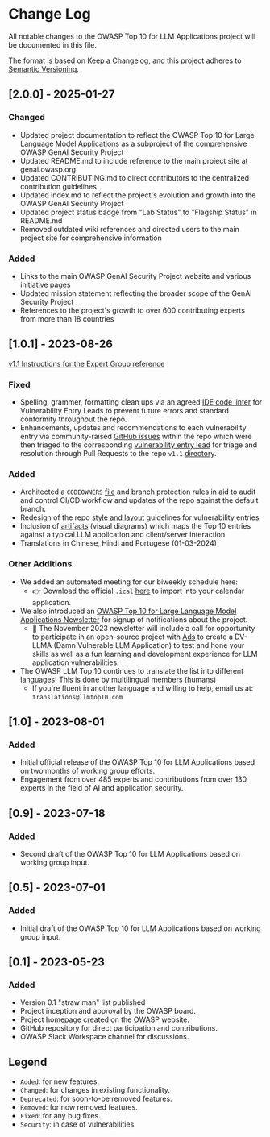 # Change Log

All notable changes to the OWASP Top 10 for LLM Applications project will be documented in this file.

The format is based on [Keep a Changelog](https://keepachangelog.com/en/1.0.0/), and this project adheres to [Semantic Versioning](https://semver.org/spec/v2.0.0.html).

## [2.0.0] - 2025-01-27

### Changed

- Updated project documentation to reflect the OWASP Top 10 for Large Language Model Applications as a subproject of the comprehensive OWASP GenAI Security Project
- Updated README.md to include reference to the main project site at genai.owasp.org
- Updated CONTRIBUTING.md to direct contributors to the centralized contribution guidelines
- Updated index.md to reflect the project's evolution and growth into the OWASP GenAI Security Project
- Updated project status badge from "Lab Status" to "Flagship Status" in README.md
- Removed outdated wiki references and directed users to the main project site for comprehensive information

### Added

- Links to the main OWASP GenAI Security Project website and various initiative pages
- Updated mission statement reflecting the broader scope of the GenAI Security Project
- References to the project's growth to over 600 contributing experts from more than 18 countries

## [1.0.1] - 2023-08-26

[v1.1 Instructions for the Expert Group reference](https://github.com/OWASP/www-project-top-10-for-large-language-model-applications/wiki/v1_1-phases#v11-instructions-for-the-expert-group)

### Fixed

- Spelling, grammer, formatting clean ups via an agreed [IDE code linter](https://marketplace.visualstudio.com/items?itemName=streetsidesoftware.code-spell-checker) for Vulnerability Entry Leads to prevent future errors and standard conformity throughout the repo.
- Enhancements, updates and recommendations to each vulnerability entry via community-raised [GitHub issues](https://github.com/OWASP/www-project-top-10-for-large-language-model-applications/issues?q=is%3Aissue+is%3Aopen+) within the repo which were then triaged to the corresponding [vulnerability entry lead](https://github.com/OWASP/www-project-top-10-for-large-language-model-applications/wiki/Core-Team#core-team-members-as-of-august-27th-2023) for triage and resolution through Pull Requests to the repo `v1.1` [directory](https://github.com/OWASP/www-project-top-10-for-large-language-model-applications/tree/main/1_1_vulns).

### Added

- Architected a `CODEOWNERS` [file](https://github.com/OWASP/www-project-top-10-for-large-language-model-applications/blob/main/CODEOWNERS) and branch protection rules in aid to audit and control CI/CD workflow and updates of the repo against the default branch.
- Redesign of the repo [style and layout](https://github.com/GangGreenTemperTatum/www-project-top-10-for-large-language-model-applications/tree/main/documentation/style) guidelines for vulnerability entries
- Inclusion of [artifacts](https://github.com/GangGreenTemperTatum/www-project-top-10-for-large-language-model-applications/tree/main/1_1_vulns/artifacts) (visual diagrams) which maps the Top 10 entries against a typical LLM application and client/server interaction
- Translations in Chinese, Hindi and Portugese (01-03-2024)

### Other Additions

- We added an automated meeting for our biweekly schedule here:
  - 👉 Download the official `.ical` [here](https://calendar.google.com/calendar/ical/c_9eae74fd13614c3e7fe4a7189c28f40daa1c1916b9e385352aaf8b940a0094a9%40group.calendar.google.com/private-0ddc3b9c19bf2a24a92a2aef3ea4c6b7/basic.ics) to import into your calendar application.
- We also introduced an [OWASP Top 10 for Large Language Model Applications Newsletter](https://llmtop10.beehiiv.com/subscribe) for signup of notifications about the project.
  - 👀 The November 2023 newsletter will include a call for opportunity to participate in an open-source project with [Ads](https://github.com/GangGreenTemperTatum) to create a DV-LLMA (Damn Vulnerable LLM Application) to test and hone your skills as well as a fun learning and development experience for LLM application vulnerabilities.
- The OWASP LLM Top 10 continues to translate the list into different languages! This is done by multilingual members (humans)
  - If you're fluent in another language and willing to help, email us at: `translations@llmtop10.com`

## [1.0] - 2023-08-01

### Added

- Initial official release of the OWASP Top 10 for LLM Applications based on two months of working group efforts.
- Engagement from over 485 experts and contributions from over 130 experts in the field of AI and application security.

## [0.9] - 2023-07-18

### Added

- Second draft of the OWASP Top 10 for LLM Applications based on working group input.

## [0.5] - 2023-07-01

### Added

- Initial draft of the OWASP Top 10 for LLM Applications based on working group input.

## [0.1] - 2023-05-23

### Added

- Version 0.1 "straw man" list published
- Project inception and approval by the OWASP board.
- Project homepage created on the OWASP website.
- GitHub repository for direct participation and contributions.
- OWASP Slack Workspace channel for discussions.

## Legend

- `Added`: for new features.
- `Changed`: for changes in existing functionality.
- `Deprecated`: for soon-to-be removed features.
- `Removed`: for now removed features.
- `Fixed`: for any bug fixes.
- `Security`: in case of vulnerabilities.

```

```

